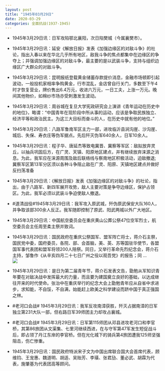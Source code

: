```yaml
---
layout: post
title: "1945年03月29日"
date: 2020-03-29
categories: 全面抗战(1937-1945)
---
```


<meta name="referrer" content="no-referrer" />

- 1945年3月29日讯：日军攻陷鄂北襄阳，次日陷樊城（今属襄樊市）。 

- 1945年3月29日讯：延安《解放日报》发表《加强边缘区的对敌斗争》的社论，指出入春以来在华北几乎所有地区，敌我斗争的焦点都集中在边缘区的争夺上；并强调加强边缘区的对敌斗争，最主要的是以武装斗争，支持与组织边缘区广大群众的对敌斗争。 

- 1945年3月29日讯：昆明报纸登载黄金储蓄存款提价消息，金融市场顿即引起波动，一般投机家相率争购黄金，行市混乱，金店曾自行关门，多数至下午4时才恢复营业，牌价售出6.4万元，收进六万元，一日工夫，上涨一万元。晚间其他物价，如棉纱市场亦受刺激发生波动。 

- 1945年3月29日讯：周谷城在复旦大学宪政研究会上演讲《青年运动在历史中的地位》，略谓：“中国青年在现阶段中所从事的运动，应该是争取民族独立、经济平等和政治民主。为这三大目标而奋斗的人，在历史中就有他的地位。” 

- 1945年3月29日讯：八路军鲁南军区主力一部，进攻临沂县涧沟崖、沙沟崖、城后、失保、寿衣庄等伪军据点。先后歼灭伪军640余人，日军10余人。 

- 1945年3月29日讯：程子华、唐延杰等致电冀晋、冀察等军区：敌拟放弃灵丘，以抽兵巩固后方，在广灵、天镇、阳原地区建点，并有继续放弃涞源之消息。为此，我军应在涞源周围及敌后联络线与察南地区积极活动，迫敌撤退;冀察军区第13军分区须以各种斗争阻止敌在广灵、阳原、天镇地区建点并做好反扫荡准备 

- 1945年3月29日讯：《解放日报》发表《加强边缘区的对敌斗争》的社论，指出，由于八路军、新四军展开攻势，敌人主要对策是争夺边缘区，保护占领区。为此，我军必须以武装斗争迫使敌人撤退。 

- #道清战役#1945年3月29日讯：我军攻入原武城，歼伪原武保安大队160人，并争取该部300余人反正。我军随即控制了原武、阳武两城以外广大地区。 

- 1945年3月29日讯：中国航空委员会在重庆黄山公葬公祭47位空军烈士，航空委员会主任周至柔主祭并致词。 

- 1945年3月29日讯：国民政府在重庆公祭国军、盟军阵亡将士，蒋介石主祭，国民党中委，国府委员，各院、部、会首脑，美、英、苏等国驻华使节，各盟国军事代表团和盟军将领200人陪祭。同日，又举行革命先烈纪念会，蒋介石主持，邹鲁作《从辛亥四月二十七日广州之役以观吾党》的报告；同 ... <br/><img src="https://wx2.sinaimg.cn/large/aca367d8ly1gdanyrz3t9j20c8090dfv.jpg" />

- 1945年3月29日讯：是日为第二届青年节，蒋介石发表文告，勖勉从军知识青年要在对敌决战中发挥最大的力量，而且要为建国奠立良好的基础，以达成继往开来的时代使命。张治中在重庆举行的纪念大会上勖勉青年应从自省中求进步，求知能，不自馁，不自满，始能赶上欧美之科学建设而跻中国于真正强国之林。 

- #老河口会战# 1945年3月29日讯：我军反攻南漳获胜，歼灭占据南漳的日军独立第231大队一部，但右路日军39师团主力却攻占襄城。 

- #老河口会战# 1945年3月29日讯：日军第115师团从邓县进攻老河口和李官桥，其第86旅团从文渠集、七里河继续西进，在与守军第47军发生短促战斗后，即占领了丹江东岸的李官桥。但在光化城下的骑兵第4旅团遭我125师坚强阻击，伤亡惨重。 

- 1945年3月29日讯：国民政府特派宋子文为中国出席联合国大会首席代表，顾维钧、王宠惠、魏道明、胡适、吴贻芳、李璜、张君劢、董必武、胡霖为代表，施肇基为代表团高等顾问。 

